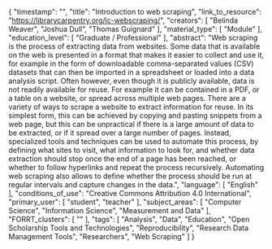 {
    "timestamp": "",
    "title": "Introduction to web scraping",
    "link_to_resource": "https://librarycarpentry.org/lc-webscraping/",
    "creators": [
        "Belinda Weaver",
        "Joshua Dull",
        "Thomas Guignard"
    ],
    "material_type": [
        "Module"
    ],
    "education_level": [
        "Graduate / Professional"
    ],
    "abstract": "Web scraping is the process of extracting data from websites. Some data that is available on the web is presented in a format that makes it easier to collect and use it, for example in the form of downloadable comma-separated values (CSV) datasets that can then be imported in a spreadsheet or loaded into a data analysis script. Often however, even though it is publicly available, data is not readily available for reuse. For example it can be contained in a PDF, or a table on a website, or spread across multiple web pages. There are a variety of ways to scrape a website to extract information for reuse. In its simplest form, this can be achieved by copying and pasting snippets from a web page, but this can be unpractical if there is a large amount of data to be extracted, or if it spread over a large number of pages. Instead, specialized tools and techniques can be used to automate this process, by defining what sites to visit, what information to look for, and whether data extraction should stop once the end of a page has been reached, or whether to follow hyperlinks and repeat the process recursively. Automating web scraping also allows to define whether the process should be run at regular intervals and capture changes in the data.",
    "language": [
        "English"
    ],
    "conditions_of_use": "Creative Commons Attribution 4.0 International",
    "primary_user": [
        "student",
        "teacher"
    ],
    "subject_areas": [
        "Computer Science",
        "Information Science",
        "Measurement and Data"
    ],
    "FORRT_clusters": [
        ""
    ],
    "tags": [
        "Analysis",
        "Data",
        "Education",
        "Open Scholarship Tools and Technologies",
        "Reproducibility",
        "Research Data Management Tools",
        "Researchers",
        "Web Scraping"
    ]
}